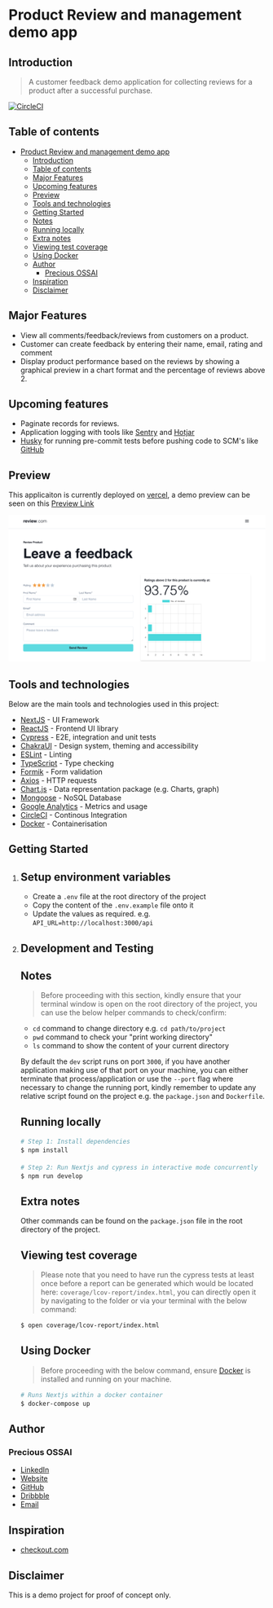 # Product Review and management demo app

## Introduction

> A customer feedback demo application for collecting reviews for a product after a successful purchase.

[![CircleCI](https://circleci.com/gh/PeCrio/product-review-and-management-demo-app/tree/main.svg?style=svg)](https://circleci.com/gh/PeCrio/product-review-and-management-demo-app/tree/main)

## Table of contents

- [Product Review and management demo app](#product-review-and-management-demo-app)
  - [Introduction](#introduction)
  - [Table of contents](#table-of-contents)
  - [Major Features](#major-features)
  - [Upcoming features](#upcoming-features)
  - [Preview](#preview)
  - [Tools and technologies](#tools-and-technologies)
  - [Getting Started](#getting-started)
  - [Notes](#notes)
  - [Running locally](#running-locally)
  - [Extra notes](#extra-notes)
  - [Viewing test coverage](#viewing-test-coverage)
  - [Using Docker](#using-docker)
  - [Author](#author)
    - [Precious OSSAI](#precious-ossai)
  - [Inspiration](#inspiration)
  - [Disclaimer](#disclaimer)

## Major Features

- View all comments/feedback/reviews from customers on a product.
- Customer can create feedback by entering their name, email, rating and comment
- Display product performance based on the reviews by showing a graphical preview in a chart format and the percentage of reviews above 2.

## Upcoming features

- Paginate records for reviews.
- Application logging with tools like [Sentry](https://sentry.io) and [Hotjar](https://hotjar.org)
- [Husky](https://husky.org) for running pre-commit tests before pushing code to SCM's like [GitHub](https://github.com)

## Preview

This applicaiton is currently deployed on [vercel](https://vercel.com), a demo preview can be seen on this [Preview Link](https://product-review-and-management-demo-app.vercel.app)

![App Preview](public/images/app-preview.png)

## Tools and technologies

Below are the main tools and technologies used in this project:

- [NextJS](https://nextjs.org) - UI Framework
- [ReactJS](https://reactjs.org) - Frontend UI library
- [Cypress](https://cypress.io) - E2E, integration and unit tests
- [ChakraUI](https://chakra-ui.com) - Design system, theming and accessibility
- [ESLint](https://eslint.org) - Linting
- [TypeScript](https://typescriptlang.org) - Type checking
- [Formik](https://formik.org) - Form validation
- [Axios](https://axios-http.org) - HTTP requests
- [Chart.js](https://chartjs.org) - Data representation package (e.g. Charts, graph)
- [Mongoose](https://mongoosejs.com) - NoSQL Database
- [Google Analytics](https://analytics.google.com) - Metrics and usage
- [CircleCI](https://circleci.com) - Continous Integration
- [Docker](https://docker.com) - Containerisation

## Getting Started

1. ## Setup environment variables
   - Create a `.env` file at the root directory of the project
   - Copy the content of the `.env.example` file onto it
   - Update the values as required. e.g. `API_URL=http://localhost:3000/api`
2. ## Development and Testing

   ## Notes

   > Before proceeding with this section, kindly ensure that your terminal window is open on the root directory of the project, you can use the below helper commands to check/confirm:

   - `cd` command to change directory e.g. `cd path/to/project`
   - `pwd` command to check your "print working directory"
   - `ls` command to show the content of your current directory

   By default the `dev` script runs on port `3000`, if you have another application making use of that port on your machine, you can either terminate that process/application or use the `--port` flag where necessary to change the running port, kindly remember to update any relative script found on the project e.g. the `package.json` and `Dockerfile`.

   ## Running locally

   ```bash
   # Step 1: Install dependencies
   $ npm install

   # Step 2: Run Nextjs and cypress in interactive mode concurrently
   $ npm run develop
   ```

   ## Extra notes

   Other commands can be found on the `package.json` file in the root directory of the project.

   ## Viewing test coverage

   > Please note that you need to have run the cypress tests at least once before a report can be generated which would be located here: `coverage/lcov-report/index.html`, you can directly open it by navigating to the folder or via your terminal with the below command:

   ```bash
   $ open coverage/lcov-report/index.html
   ```

   ## Using Docker

   > Before proceeding with the below command, ensure [Docker](https://docs.docker.com/get-docker/) is installed and running on your machine.

   ```bash
   # Runs Nextjs within a docker container
   $ docker-compose up
   ```

## Author

### Precious OSSAI

- [LinkedIn](https://www.linkedin.com/in/ossaiprecious)
- [Website](https://www.ossaiprecious.com)
- [GitHub](https://www.github.com/PeCrio)
- [Dribbble](https://www.dribbble.com/PeCrio)
- [Email](mailto:theossaiprecious@gmail.com)

## Inspiration

- [checkout.com](https://www.checkout.com)

## Disclaimer

This is a demo project for proof of concept only.
